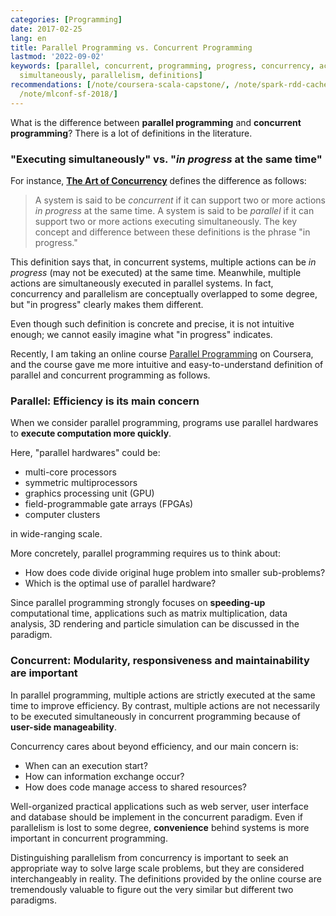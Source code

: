 ```yaml
---
categories: [Programming]
date: 2017-02-25
lang: en
title: Parallel Programming vs. Concurrent Programming
lastmod: '2022-09-02'
keywords: [parallel, concurrent, programming, progress, concurrency, actions, executed,
  simultaneously, parallelism, definitions]
recommendations: [/note/coursera-scala-capstone/, /note/spark-rdd-cached-vs-uncached/,
  /note/mlconf-sf-2018/]
---
```


What is the difference between **parallel programming** and **concurrent programming**? There is a lot of definitions in the literature.

### "Executing simultaneously" vs. "*in progress* at the same time"

 For instance, **[The Art of Concurrency](http://shop.oreilly.com/product/9780596521547.do)** defines the difference as follows:

> A system is said to be *concurrent* if it can support two or more actions *in progress* at the same time. A system is said to be *parallel* if it can support two or more actions executing simultaneously. The key concept and difference between these definitions is the phrase "in progress."

This definition says that, in concurrent systems, multiple actions can be *in progress* (may not be executed) at the same time. Meanwhile, multiple actions are simultaneously executed in parallel systems. In fact, concurrency and parallelism are conceptually overlapped to some degree, but "in progress" clearly makes them different.

Even though such definition is concrete and precise, it is not intuitive enough; we cannot easily imagine what "in progress" indicates.

Recently, I am taking an online course [Parallel Programming](https://www.coursera.org/learn/parprog1/) on Coursera, and the course gave me more intuitive and easy-to-understand definition of parallel and concurrent programming as follows.

### Parallel: Efficiency is its main concern

When we consider parallel programming, programs use parallel hardwares to **execute computation more quickly**.

Here, "parallel hardwares" could be:

- multi-core processors
- symmetric multiprocessors
- graphics processing unit (GPU)
- field-programmable gate arrays (FPGAs)
- computer clusters

in wide-ranging scale.

More concretely, parallel programming requires us to think about:

- How does code divide original huge problem into smaller sub-problems? 
- Which is the optimal use of parallel hardware?

Since parallel programming strongly focuses on **speeding-up** computational time, applications such as matrix multiplication, data analysis, 3D rendering and particle simulation can be discussed in the paradigm.

### Concurrent: Modularity, responsiveness and maintainability are important

In parallel programming, multiple actions are strictly executed at the same time to improve efficiency. By contrast, multiple actions are not necessarily to be executed simultaneously in concurrent programming because of **user-side manageability**.

Concurrency cares about beyond efficiency, and our main concern is:

- When can an execution start?
- How can information exchange occur?
- How does code manage access to shared resources?

Well-organized practical applications such as web server, user interface and database should be implement in the concurrent paradigm. Even if parallelism is lost to some degree, **convenience** behind systems is more important in concurrent programming.

Distinguishing parallelism from concurrency is important to seek an appropriate way to solve large scale problems, but they are considered interchangeably in reality. The definitions provided by the online course are tremendously valuable to figure out the very similar but different two paradigms.